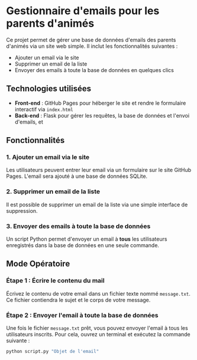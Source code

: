 # Gestionnaire d'emails pour les parents d'animés

Ce projet permet de gérer une base de données d'emails des parents d'animés via un site web simple. Il inclut les fonctionnalités suivantes :

- Ajouter un email via le site
- Supprimer un email de la liste
- Envoyer des emails à toute la base de données en quelques clics

## Technologies utilisées

- **Front-end** : GitHub Pages pour héberger le site et rendre le formulaire interactif via `index.html`
- **Back-end** : Flask pour gérer les requêtes, la base de données et l'envoi d'emails, et

## Fonctionnalités

### 1. Ajouter un email via le site
Les utilisateurs peuvent entrer leur email via un formulaire sur le site GitHub Pages. L'email sera ajouté à une base de données SQLite.

### 2. Supprimer un email de la liste
Il est possible de supprimer un email de la liste via une simple interface de suppression.

### 3. Envoyer des emails à toute la base de données
Un script Python permet d'envoyer un email à **tous** les utilisateurs enregistrés dans la base de données en une seule commande.

## Mode Opératoire

### Étape 1 : Écrire le contenu du mail
Écrivez le contenu de votre email dans un fichier texte nommé `message.txt`. Ce fichier contiendra le sujet et le corps de votre message.

### Étape 2 : Envoyer l'email à toute la base de données
Une fois le fichier `message.txt` prêt, vous pouvez envoyer l'email à tous les utilisateurs inscrits. Pour cela, ouvrez un terminal et exécutez la commande suivante :

```bash
python script.py "Objet de l'email"
```